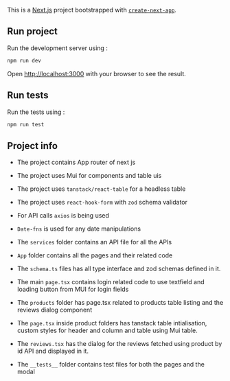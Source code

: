 This is a [Next.js](https://nextjs.org/) project bootstrapped with [`create-next-app`](https://github.com/vercel/next.js/tree/canary/packages/create-next-app).

## Run project

Run the development server using :

```bash
npm run dev
```

Open [http://localhost:3000](http://localhost:3000) with your browser to see the result.

## Run tests

Run the tests using :

```bash
npm run test
```

## Project info

-   The project contains App router of next js
-   The project uses Mui for components and table uis
-   The project uses `tanstack/react-table` for a headless table
-   The project uses `react-hook-form` with `zod` schema validator
-   For API calls `axios` is being used
-   `Date-fns` is used for any date manipulations

-   The `services` folder contains an API file for all the APIs
-   `App` folder contains all the pages and their related code
-   The `schema.ts` files has all type interface and zod schemas defined in it.
-   The main `page.tsx` contains login related code to use textfield and loading button from MUI for login fields
-   The `products` folder has page.tsx related to products table listing and the reviews dialog component
-   The `page.tsx` inside product folders has tanstack table intialisation, custom styles for header and column and table using Mui table.
-   The `reviews.tsx` has the dialog for the reviews fetched using product by id API and displayed in it.

-   The `__tests__` folder contains test files for both the pages and the modal
